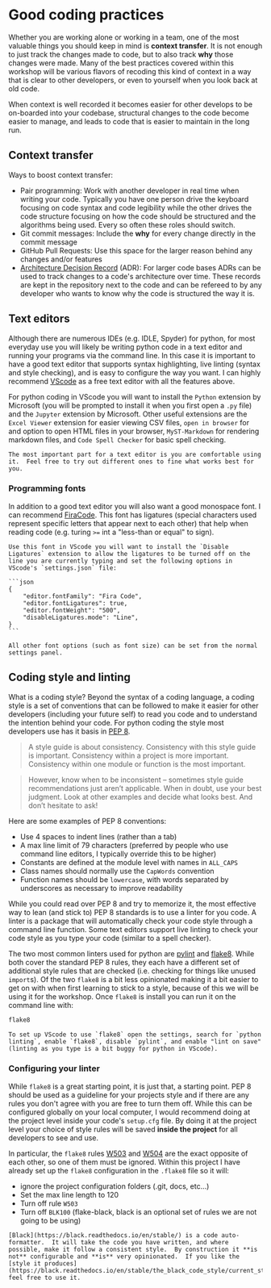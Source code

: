 # Good coding practices
Whether you are working alone or working in a team, one of the most valuable things you should keep in mind is **context transfer**.  It is not enough to just track the changes made to code, but to also track **why** those changes were made.  Many of the best practices covered within this workshop will be various flavors of recoding this kind of context in a way that is clear to other developers, or even to yourself when you look back at old code.

When context is well recorded it becomes easier for other develops to be on-boarded into your codebase, structural changes to the code become easier to manage, and leads to code that is easier to maintain in the long run.

## Context transfer

Ways to boost context transfer:

- Pair programming: Work with another developer in real time when writing your code.  Typically you have one person drive the keyboard focusing on code syntax and code legibility while the other drives the code structure focusing on how the code should be structured and the algorithms being used.  Every so often these roles should switch.
- Git commit messages: Include the **why** for every change directly in the commit message
- GitHub Pull Requests: Use this space for the larger reason behind any changes and/or features
- [Architecture Decision Record](https://github.com/joelparkerhenderson/architecture-decision-record) (ADR): For larger code bases ADRs can be used to track changes to a code's architecture over time.  These records are kept in the repository next to the code and can be refereed to by any developer who wants to know why the code is structured the way it is. 

## Text editors

Although there are numerous IDEs (e.g. IDLE, Spyder) for python, for most everyday use you will likely be writing python code in a text editor and running your programs via the command line.  In this case it is important to have a good text editor that supports syntax highlighting, live linting (syntax and style checking), and is easy to configure the way you want.  I can highly recommend [VScode](https://code.visualstudio.com/) as a free text editor with all the features above.

For python coding in VScode you will want to install the `Python` extension by Microsoft (you will be prompted to install it when you first open a `.py` file) and the `Jupyter` extension by Microsoft.  Other useful extensions are the `Excel Viewer` extension for easier viewing CSV files, `open in browser` for and option to open HTML files in your browser, `MyST-Markdown` for rendering markdown files, and `Code Spell Checker` for basic spell checking.

```{note}
The most important part for a text editor is you are comfortable using it.  Feel free to try out different ones to fine what works best for you.
```

### Programming fonts

In addition to a good text editor you will also want a good monospace font.  I can recommend [FiraCode](https://github.com/tonsky/FiraCode).  This font has ligatures (special characters used represent specific letters that appear next to each other) that help when reading code (e.g. turing `>=` int a "less-than or equal" to sign).

````{note}
Use this font in VScode you will want to install the `Disable Ligatures` extension to allow the ligatures to be turned off on the line you are currently typing and set the following options in VScode's `settings.json` file:

```json
{
    "editor.fontFamily": "Fira Code",
    "editor.fontLigatures": true,
    "editor.fontWeight": "500",
    "disableLigatures.mode": "Line",
}
```

All other font options (such as font size) can be set from the normal settings panel.
````

## Coding style and linting

What is a coding style?  Beyond the syntax of a coding language, a coding style is a set of conventions that can be followed to make it easier for other developers (including your future self) to read you code and to understand the intention behind your code.  For python coding the style most developers use has it basis in [PEP 8](https://peps.python.org/pep-0008/).

>A style guide is about consistency. Consistency with this style guide is important. Consistency within a project is more important. Consistency within one module or function is the most important.

>However, know when to be inconsistent – sometimes style guide recommendations just aren’t applicable. When in doubt, use your best judgment. Look at other examples and decide what looks best. And don’t hesitate to ask!

Here are some examples of PEP 8 conventions:

- Use 4 spaces to indent lines (rather than a tab)
- A max line limit of 79 characters (preferred by people who use command line editors, I typically override this to be higher)
- Constants are defined at the module level with names in `ALL_CAPS`
- Class names should normally use the `CapWords` convention
- Function names should be `lowercase`, with words separated by underscores as necessary to improve readability

While you could read over PEP 8 and try to memorize it, the most effective way to lean (and stick to) PEP 8 standards is to use a linter for you code.  A linter is a package that will automatically check your code style through a command line function.  Some text editors support live linting to check your code style as you type your code (similar to a spell checker).

The two most common linters used for python are [pylint](https://pylint.pycqa.org/en/latest/) and [flake8](https://flake8.pycqa.org/en/latest/).  While both cover the standard PEP 8 rules, they each have a different set of additional style rules that are checked (i.e. checking for things like unused `import`s).  Of the two `flake8` is a bit less opinionated making it a bit easier to get on with when first learning to stick to a style, because of this we will be using it for the workshop. Once `flake8` is install you can run it on the command line with:

```bash
flake8
```

```{note}
To set up VScode to use `flake8` open the settings, search for `python linting`, enable `flake8`, disable `pylint`, and enable "lint on save" (linting as you type is a bit buggy for python in VScode).
```

### Configuring your linter

While `flake8` is a great starting point, it is just that, a starting point.  PEP 8 should be used as a guideline for your projects style and if there are any rules you don't agree with you are free to turn them off.  While this can be configured globally on your local computer, I would recommend doing at the project level inside your code's `setup.cfg` file.  By doing it at the project level your choice of style rules will be saved **inside the project** for all developers to see and use.

In particular, the `flake8` rules [W503](https://www.flake8rules.com/rules/W503.html) and [W504](https://www.flake8rules.com/rules/W504.html) are the exact opposite of each other, so one of them must be ignored.  Within this project I have already set up the `flake8` configuration in the `.flake8` file so it will:

- ignore the project configuration folders (.git, docs, etc...)
- Set the max line length to 120
- Turn off rule `W503`
- Turn off `BLK100` (flake-black, black is an optional set of rules we are not going to be using)

```{note}
[Black](https://black.readthedocs.io/en/stable/) is a code auto-formatter.  It will take the code you have written, and where possible, make it follow a consistent style.  By construction it **is not** configurable and **is** very opinionated.  If you like the [style it produces](https://black.readthedocs.io/en/stable/the_black_code_style/current_style.html) feel free to use it.
```
